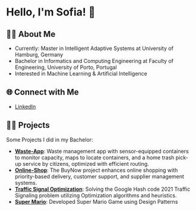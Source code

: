 # Hello, I'm Sofia! 👋

## 👩‍🎓 About Me

- Currently: Master in Intelligent Adaptive Systems at University of Hamburg, Germany
- Bachelor in Informatics and Computing Engineering at Faculty of Engineering, University of Porto, Portugal
- Interested in Machine Learning & Artificial Intelligence 


## 🌐 Connect with Me
- [LinkedIn](https://www.linkedin.com/in/sofia-germer-7bab67193/)

## 👩‍💻 Projects
Some Projects I did in my Bachelor:
- **[Waste-App](https://github.com/sofiagermer/WASTE-APP/tree/main)**: Waste management app with sensor-equipped containers to monitor capacity, maps to locate containers, and a home trash pick-up service by citizens, optimized with efficient routing.
- **[Online-Shop](https://github.com/sofiagermer/ONLINE-SHOP/tree/main)**: The BuyNow project enhances online shopping with priority-based delivery, customer support, and supplier management systems.
- **[Traffic Signal Optimization](https://github.com/sofiagermer/FEUP-IART-Optimizaition)**: Solving the Google Hash code 2021 Traffic Signaling problem utilizing Optimization algorithms and heuristics.
- **[Super Mario](https://github.com/sofiagermer/SUPER-MARIO)**: Developed Super Mario Game using Design Patterns
